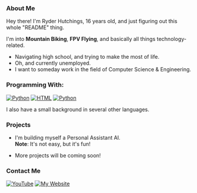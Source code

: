 ### About Me
Hey there! I'm Ryder Hutchings, 16 years old, and just figuring out this whole "README" thing.

I'm into **Mountain Biking**, **FPV Flying**, and basically all things technology-related.

- Navigating high school, and trying to make the most of life.
- Oh, and currently unemployed.
- I want to someday work in the field of Computer Science & Engineering.

### Programming With:
[![Python](https://img.shields.io/badge/Python-14354C?style=for-the-badge&logo=python&logoColor=white)]()
[![HTML](https://img.shields.io/badge/HTML5-E34F26?style=for-the-badge&logo=html5&logoColor=white)]()
[![Python](https://img.shields.io/badge/CSS3-1572B6?style=for-the-badge&logo=css3&logoColor=white)]()

I also have a small background in several other languages.

### Projects

- I'm building myself a Personal Assistant AI. <br>
**Note**: It's not easy, but it's fun!

- More projects will be coming soon!

<!-- [![GitHub](https://img.shields.io/github/followers/ryderhutchings.svg?style=social&label=Follow&maxAge=2592000)]() <br>
[![YouTube](https://img.shields.io/youtube/channel/subscribers/UCfYoumlckdDcox4TtxZiKtA)]() <br> -->

### Contact Me

[![YouTube](https://img.shields.io/badge/YouTube-Subscribe-red?style=flat&logo=youtube)](https://www.youtube.com/@ryderhutchings)
[![My Website](https://img.shields.io/badge/My%20Website-Visit-blue?style=flat&logo=website)]()
